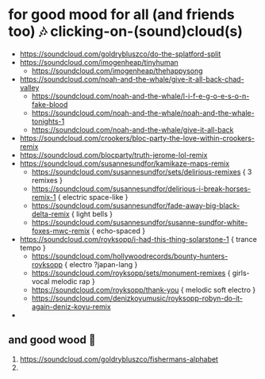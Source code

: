 #  for good mood for all (and friends too)  🎶  clicking-on-(sound)cloud(s)  
- https://soundcloud.com/goldrybluszco/do-the-splatford-split
- https://soundcloud.com/imogenheap/tinyhuman
  - https://soundcloud.com/imogenheap/thehappysong
- https://soundcloud.com/noah-and-the-whale/give-it-all-back-chad-valley
  - https://soundcloud.com/noah-and-the-whale/l-i-f-e-g-o-e-s-o-n-fake-blood
  - https://soundcloud.com/noah-and-the-whale/noah-and-the-whale-tonights-1
  - https://soundcloud.com/noah-and-the-whale/give-it-all-back
- https://soundcloud.com/crookers/bloc-party-the-love-within-crookers-remix
- https://soundcloud.com/blocparty/truth-jerome-lol-remix
- https://soundcloud.com/susannesundfor/kamikaze-maps-remix
  - https://soundcloud.com/susannesundfor/sets/delirious-remixes { 3 remixes }
  - https://soundcloud.com/susannesundfor/delirious-i-break-horses-remix-1 { electric space-like }
  - https://soundcloud.com/susannesundfor/fade-away-big-black-delta-remix { light bells } 
  - https://soundcloud.com/susannesundfor/susanne-sundfor-white-foxes-mwc-remix { echo-spaced } 
- https://soundcloud.com/royksopp/i-had-this-thing-solarstone-1 { trance tempo } 
  - https://soundcloud.com/hollywoodrecords/bounty-hunters-royksopp { electro ?japan-lang } 
  - https://soundcloud.com/royksopp/sets/monument-remixes { girls-vocal melodic rap }
  - https://soundcloud.com/royksopp/thank-you { melodic soft electro } 
  - https://soundcloud.com/denizkoyumusic/royksopp-robyn-do-it-again-deniz-koyu-remix
- 

##  and good wood  🌲 
1. https://soundcloud.com/goldrybluszco/fishermans-alphabet
2. 

